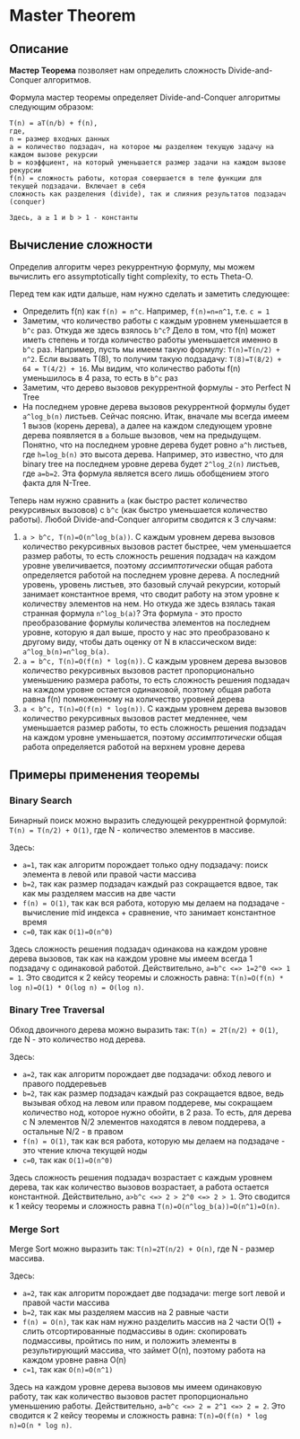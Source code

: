 # Master Theorem

## Описание

**Мастер Теорема** позволяет нам определить сложность Divide-and-Conquer алгоритмов.

Формула мастер теоремы определяет Divide-and-Conquer алгоритмы следующим образом:

```
T(n) = aT(n/b) + f(n),
где,
n = размер входных данных
a = количество подзадач, на которое мы разделяем текущую задачу на каждом вызове рекурсии
b = коэффциент, на который уменьшается размер задачи на каждом вызове рекурсии
f(n) = сложность работы, которая совершается в теле функции для текущей подзадачи. Включает в себя
сложность как разделения (divide), так и слияния результатов подзадач (conquer)

Здесь, a ≥ 1 и b > 1 - константы
```

## Вычисление сложности

Определив алгоритм через рекуррентную формулу, мы можем вычислить его assymptotically tight complexity, то есть Theta-O.

Перед тем как идти дальше, нам нужно сделать и заметить следующее:

- Определить f(n) как `f(n) = n^c`. Например, `f(n)=n=n^1`, т.е. `c = 1`
- Заметим, что количество работы с каждым уровнем уменьшается в `b^c` раз. Откуда же здесь взялось `b^c`? Дело в том,
  что f(n) может иметь степень и тогда количество работы уменьшается именно в `b^c` раз. Например, пусть мы имеем такую
  формулу: `T(n)=T(n/2) + n^2`. Если вызвать T(8), то получим такую подзадачу: `T(8)=T(8/2) + 64 = T(4/2) + 16`. Мы
  видим, что количество работы f(n) уменьшилось в 4 раза, то есть в `b^c` раз
- Заметим, что дерево вызовов рекуррентной формулы - это Perfect N Tree
- На последнем уровне дерева вызовов рекуррентной формулы будет `a^log_b(n)` листьев. Сейчас поясню. Итак, вначале мы
  всегда имеем 1 вызов (корень дерева), а далее на каждом следующем уровне дерева появляется в `a` больше вызовов, чем
  на предыдущем. Понятно, что на последнем уровне дерева будет ровно `a^h` листьев, где `h=log_b(n)` это высота дерева.
  Например, это известно, что для binary tree на последнем уровне дерева будет `2^log_2(n)` листьев, где `a=b=2`. Эта
  формула является всего лишь обобщением этого факта для N-Tree.

Теперь нам нужно сравнить `a` (как быстро растет количество рекурсивных вызовов) с `b^c` (как быстро уменьшается
количество работы). Любой Divide-and-Conquer алгоритм сводится к 3 случаям:

1. `a > b^c, T(n)=O(n^log_b(a))`. С каждым уровнем дерева вызовов количество рекурсивных вызовов растет быстрее, чем
   уменьшается размер работы, то есть сложность решения подзадач на каждом уровне увеличивается, поэтому
   *ассимптотически* общая работа определяется работой на последнем уровне дерева. А последний уровень, уровень листьев,
   это базовый случай рекурсии, который занимает константное время, что сводит работу на этом уровне к количеству
   элементов на нем. Но откуда же здесь взялась такая странная формула `n^log_b(a)`? Эта формула - это просто
   преобразование формулы количества элементов на последнем уровне, которую я дал выше, просто у нас это преобразовано к
   другому виду, чтобы дать оценку от N в классическом виде: `a^log_b(n)=n^log_b(a)`.
2. `a = b^c, T(n)=O(f(n) * log(n))`. С каждым уровнем дерева вызовов количество рекурсивных вызовов растет
   пропорционально уменьшению размера работы, то есть сложность решения подзадач на каждом уровне остается одинаковой,
   поэтому общая работа равна f(n) помноженному на количество уровней дерева
3. `a < b^c, T(n)=O(f(n) * log(n))`. С каждым уровнем дерева вызовов количество рекурсивных вызовов растет медленнее,
   чем уменьшается размер работы, то есть сложность решения подзадач на каждом уровне уменьшается, поэтому
   *ассимптотически* общая работа определяется работой на верхнем уровне дерева

## Примеры применения теоремы

### Binary Search

Бинарный поиск можно выразить следующей рекуррентной формулой: `T(n) = T(n/2) + O(1)`, где N - количество элементов в
массиве.

Здесь:

- `a=1`, так как алгоритм порождает только одну подзадачу: поиск элемента в левой или правой части массива
- `b=2`, так как размер подзадач каждый раз сокращается вдвое, так как мы разделяем массив на две части
- `f(n) = O(1)`, так как вся работа, которую мы делаем на подзадаче - вычисление mid индекса + сравнение, что занимает
  константное время
- `c=0`, так как `O(1)=O(n^0)`

Здесь сложность решения подзадач одинакова на каждом уровне дерева вызовов, так как на каждом уровне мы имеем всегда 1
подзадачу с одинаковой работой. Действительно, `a=b^c <=> 1=2^0 <=> 1 = 1`. Это сводится к 2 кейсу теоремы и сложность
равна: `T(n)=O(f(n) * log n)=O(1) * O(log n) = O(log n)`.

### Binary Tree Traversal

Обход двоичного дерева можно выразить так: `T(n) = 2T(n/2) + O(1)`, где N - это количество нод дерева.

Здесь:

- `a=2`, так как алгоритм порождает две подзадачи: обход левого и правого поддеревьев
- `b=2`, так как размер подзадач каждый раз сокращается вдвое, ведь вызывая обход на левом или правом поддереве, мы
  сокращаем количество нод, которое нужно обойти, в 2 раза. То есть, для дерева с N элементов N/2 элементов находятся в
  левом поддерева, а остальные N/2 - в правом
- `f(n) = O(1)`, так как вся работа, которую мы делаем на подзадаче - это чтение ключа текущей ноды
- `c=0`, так как `O(1)=O(n^0)`

Здесь сложность решения подзадач возрастает с каждым уровнем дерева, так как количество вызовов возрастает, а работа
остается константной. Действительно, `a>b^c <=> 2 > 2^0 <=> 2 > 1`. Это сводится к 1 кейсу теоремы и сложность
равна `T(n)=O(n^log_b(a))=O(n^1)=O(n)`.

### Merge Sort

Merge Sort можно выразить так: `T(n)=2T(n/2) + O(n)`, где N - размер массива.

Здесь:

- `a=2`, так как алгоритм порождает две подзадачи: merge sort левой и правой части массива
- `b=2`, так как мы разделяем массив на 2 равные части
- `f(n) = O(n)`, так как нам нужно разделить массив на 2 части O(1) + слить отсортированные подмассивы в один:
  скопировать подмассивы, пройтись по ним, и положить элементы в результирующий массива, что займет O(n), поэтому работа
  на каждом уровне равна O(n)
- `c=1`, так как `O(n)=O(n^1)`

Здесь на каждом уровне дерева вызовов мы имеем одинаковую работу, так как количество вызовов растет пропорционально
уменьшению работы. Действительно, `a=b^c <=> 2 = 2^1 <=> 2 = 2`. Это сводится к 2 кейсу теоремы и сложность
равна: `T(n)=O(f(n) * log n)=O(n * log n)`.